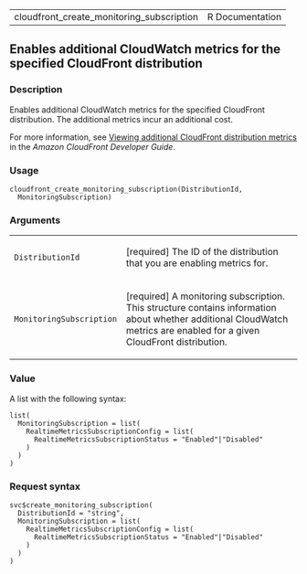 <table style="width: 100%;">
<tbody>
<tr class="odd">
<td>cloudfront_create_monitoring_subscription</td>
<td style="text-align: right;">R Documentation</td>
</tr>
</tbody>
</table>

## Enables additional CloudWatch metrics for the specified CloudFront distribution

### Description

Enables additional CloudWatch metrics for the specified CloudFront
distribution. The additional metrics incur an additional cost.

For more information, see [Viewing additional CloudFront distribution
metrics](https://docs.aws.amazon.com/AmazonCloudFront/latest/DeveloperGuide/viewing-cloudfront-metrics.html#monitoring-console.distributions-additional)
in the *Amazon CloudFront Developer Guide*.

### Usage

    cloudfront_create_monitoring_subscription(DistributionId,
      MonitoringSubscription)

### Arguments

<table>
<colgroup>
<col style="width: 35%" />
<col style="width: 65%" />
</colgroup>
<tbody>
<tr class="odd">
<td><code
id="cloudfront_create_monitoring_subscription_:_DistributionId">DistributionId</code></td>
<td><p>[required] The ID of the distribution that you are enabling
metrics for.</p></td>
</tr>
<tr class="even">
<td><code
id="cloudfront_create_monitoring_subscription_:_MonitoringSubscription">MonitoringSubscription</code></td>
<td><p>[required] A monitoring subscription. This structure contains
information about whether additional CloudWatch metrics are enabled for
a given CloudFront distribution.</p></td>
</tr>
</tbody>
</table>

### Value

A list with the following syntax:

    list(
      MonitoringSubscription = list(
        RealtimeMetricsSubscriptionConfig = list(
          RealtimeMetricsSubscriptionStatus = "Enabled"|"Disabled"
        )
      )
    )

### Request syntax

    svc$create_monitoring_subscription(
      DistributionId = "string",
      MonitoringSubscription = list(
        RealtimeMetricsSubscriptionConfig = list(
          RealtimeMetricsSubscriptionStatus = "Enabled"|"Disabled"
        )
      )
    )

